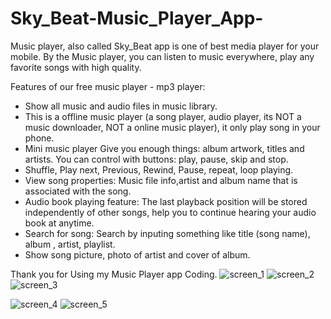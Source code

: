 # Sky_Beat-Music_Player_App-
Music player, also called Sky_Beat app is one of best media player for your mobile.
By the Music player, you can listen to music everywhere, play any favorite songs with high quality.

Features of our free music player - mp3 player:
* Show all music and audio files in music library.
* This is a offline music player (a song player, audio player, its NOT a music downloader, NOT a online music player), it only play song in your phone.
* Mini music player Give you enough things: album artwork, titles and artists. You can control with buttons: play, pause, skip and stop.
* Shuffle, Play next, Previous, Rewind, Pause, repeat, loop playing.
* View song properties: Music file info,artist and album name that is associated with the song.
* Audio book playing feature: The last playback position will be stored independently of other songs, help you to continue hearing your audio book at anytime.
* Search for song: Search by inputing something like title (song name), album , artist, playlist.
* Show song picture, photo of artist and cover of album.

Thank you for Using my Music Player app Coding.
![screen_1](https://user-images.githubusercontent.com/75658978/110006293-77b9a980-7d3f-11eb-86d1-1a500c64eb6c.png)
![screen_2](https://user-images.githubusercontent.com/75658978/110006509-c5361680-7d3f-11eb-940f-dcb57f58cf55.png)
![screen_3](https://user-images.githubusercontent.com/75658978/110006573-d5e68c80-7d3f-11eb-898e-cecc6f8c344c.png)

![screen_4](https://user-images.githubusercontent.com/75658978/110006626-e434a880-7d3f-11eb-93c4-4edde05260a8.png)
![screen_5](https://user-images.githubusercontent.com/75658978/110006671-f0b90100-7d3f-11eb-8f98-2e6adca30424.png)

